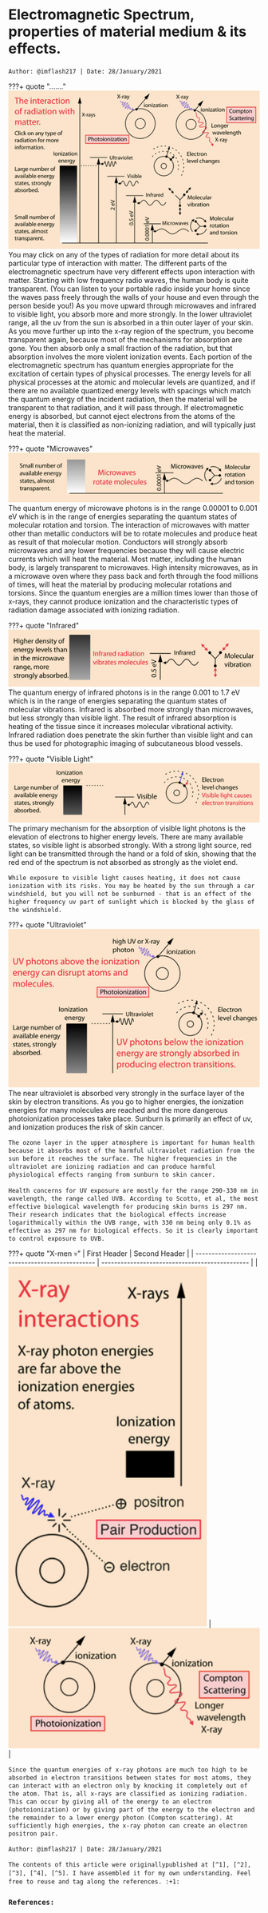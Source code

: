 <!-- ---
hide:
  - navigation # Hide navigation
  - toc        # Hide table of contents
--- -->

# Electromagnetic Spectrum, properties of material medium & its effects.
`Author: @imflash217 | Date: 28/January/2021`

???+ quote "......."
    ![1.png](../assets/blogs/blog_1/1.png)
    You may click on any of the types of radiation for more detail about its particular type of interaction with matter. The different parts of the electromagnetic spectrum have very different effects upon interaction with matter. Starting with low frequency radio waves, the human body is quite transparent. (You can listen to your portable radio inside your home since the waves pass freely through the walls of your house and even through the person beside you!) As you move upward through microwaves and infrared to visible light, you absorb more and more strongly. In the lower ultraviolet range, all the uv from the sun is absorbed in a thin outer layer of your skin. As you move further up into the x-ray region of the spectrum, you become transparent again, because most of the mechanisms for absorption are gone. You then absorb only a small fraction of the radiation, but that absorption involves the more violent ionization events. Each portion of the electromagnetic spectrum has quantum energies appropriate for the excitation of certain types of physical processes. The energy levels for all physical processes at the atomic and molecular levels are quantized, and if there are no available quantized energy levels with spacings which match the quantum energy of the incident radiation, then the material will be transparent to that radiation, and it will pass through. If electromagnetic energy is absorbed, but cannot eject electrons from the atoms of the material, then it is classified as non-ionizing radiation, and will typically just heat the material.


???+ quote "Microwaves"
    ![1.png](../assets/blogs/blog_1/2.png)
    The quantum energy of microwave photons is in the range 0.00001 to 0.001 eV which is in the range of energies separating the quantum states of molecular rotation and torsion. The interaction of microwaves with matter other than metallic conductors will be to rotate molecules and produce heat as result of that molecular motion. Conductors will strongly absorb microwaves and any lower frequencies because they will cause electric currents which will heat the material. Most matter, including the human body, is largely transparent to microwaves. High intensity microwaves, as in a microwave oven where they pass back and forth through the food millions of times, will heat the material by producing molecular rotations and torsions. Since the quantum energies are a million times lower than those of x-rays, they cannot produce ionization and the characteristic types of radiation damage associated with ionizing radiation.

???+ quote "Infrared"
    ![1.png](../assets/blogs/blog_1/3.png)
    The quantum energy of infrared photons is in the range 0.001 to 1.7 eV which is in the range of energies separating the quantum states of molecular vibrations. Infrared is absorbed more strongly than microwaves, but less strongly than visible light. The result of infrared absorption is heating of the tissue since it increases molecular vibrational activity. Infrared radiation does penetrate the skin further than visible light and can thus be used for photographic imaging of subcutaneous blood vessels.

???+ quote "Visible Light"
    ![1.png](../assets/blogs/blog_1/4.png)
    The primary mechanism for the absorption of visible light photons is the elevation of electrons to higher energy levels. There are many available states, so visible light is absorbed strongly. With a strong light source, red light can be transmitted through the hand or a fold of skin, showing that the red end of the spectrum is not absorbed as strongly as the violet end.

    While exposure to visible light causes heating, it does not cause ionization with its risks. You may be heated by the sun through a car windshield, but you will not be sunburned - that is an effect of the higher frequency uv part of sunlight which is blocked by the glass of the windshield.

???+ quote "Ultraviolet"
    ![1.png](../assets/blogs/blog_1/5.png)
    The near ultraviolet is absorbed very strongly in the surface layer of the skin by electron transitions. As you go to higher energies, the ionization energies for many molecules are reached and the more dangerous photoionization processes take place. Sunburn is primarily an effect of uv, and ionization produces the risk of skin cancer.

    The ozone layer in the upper atmosphere is important for human health because it absorbs most of the harmful ultraviolet radiation from the sun before it reaches the surface. The higher frequencies in the ultraviolet are ionizing radiation and can produce harmful physiological effects ranging from sunburn to skin cancer.

    Health concerns for UV exposure are mostly for the range 290-330 nm in wavelength, the range called UVB. According to Scotto, et al, the most effective biological wavelength for producing skin burns is 297 nm. Their research indicates that the biological effects increase logarithmically within the UVB range, with 330 nm being only 0.1% as effective as 297 nm for biological effects. So it is clearly important to control exposure to UVB.

???+ quote "X-men :skull:"
    | First Header                                   | Second Header                                  |
    | ---------------------------------------------- | ---------------------------------------------- |
    | ![1.png](../assets/blogs/blog_1/6a.png "img1") | ![1.png](../assets/blogs/blog_1/6b.png "img1") |

    Since the quantum energies of x-ray photons are much too high to be absorbed in electron transitions between states for most atoms, they can interact with an electron only by knocking it completely out of the atom. That is, all x-rays are classified as ionizing radiation. This can occur by giving all of the energy to an electron (photoionization) or by giving part of the energy to the electron and the remainder to a lower energy photon (Compton scattering). At sufficiently high energies, the x-ray photon can create an electron positron pair.

`Author: @imflash217 | Date: 28/January/2021`

`The contents of this article were originallypublished at [^1], [^2], [^3], [^4], [^5]. I have assembled it for my own understanding. Feel free to reuse and tag along the references. :+1:`

### `References:`
[^1]: [http://hyperphysics.phy-astr.gsu.edu/hbase/mod3.html](http://hyperphysics.phy-astr.gsu.edu/hbase/mod3.html)
[^2]: [http://hyperphysics.phy-astr.gsu.edu/hbase/mod2.html](http://hyperphysics.phy-astr.gsu.edu/hbase/mod2.html)
[^3]: [https://physics.stackexchange.com/questions/300551/how-can-wifi-penetrate-through-walls-when-visible-light-cant](https://physics.stackexchange.com/questions/300551/how-can-wifi-penetrate-through-walls-when-visible-light-cant)
[^4]: [https://physics.stackexchange.com/questions/1836/why-is-air-invisible](https://physics.stackexchange.com/questions/1836/why-is-air-invisible)
[^5]: [https://physics.stackexchange.com/questions/7437/why-is-glass-transparent](https://physics.stackexchange.com/questions/7437/why-is-glass-transparent)


